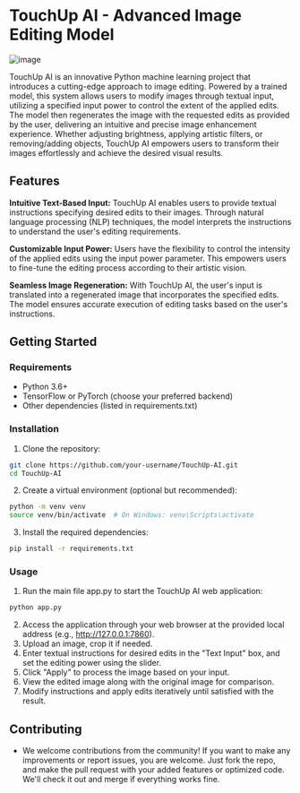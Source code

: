 # TouchUp AI - Advanced Image Editing Model
![image](https://github.com/siddharthmaratha/TouchUp-AI/assets/80692281/69cf00ea-87a7-4499-b4e0-f9367c1ad7d1)

TouchUp AI is an innovative Python machine learning project that introduces a cutting-edge approach to image editing. Powered by a trained model, this system allows users to modify images through textual input, utilizing a specified input power to control the extent of the applied edits. The model then regenerates the image with the requested edits as provided by the user, delivering an intuitive and precise image enhancement experience. Whether adjusting brightness, applying artistic filters, or removing/adding objects, TouchUp AI empowers users to transform their images effortlessly and achieve the desired visual results.

## Features
**Intuitive Text-Based Input:** TouchUp AI enables users to provide textual instructions specifying desired edits to their images. Through natural language processing (NLP) techniques, the model interprets the instructions to understand the user's editing requirements.

**Customizable Input Power:** Users have the flexibility to control the intensity of the applied edits using the input power parameter. This empowers users to fine-tune the editing process according to their artistic vision.

**Seamless Image Regeneration:** With TouchUp AI, the user's input is translated into a regenerated image that incorporates the specified edits. The model ensures accurate execution of editing tasks based on the user's instructions.

## Getting Started
### Requirements
- Python 3.6+
- TensorFlow or PyTorch (choose your preferred backend)
- Other dependencies (listed in requirements.txt)

### Installation
1. Clone the repository:
```bash
git clone https://github.com/your-username/TouchUp-AI.git
cd TouchUp-AI
```

2. Create a virtual environment (optional but recommended):
```bash
python -m venv venv
source venv/bin/activate  # On Windows: venv\Scripts\activate
```

3. Install the required dependencies:
```bash
pip install -r requirements.txt
```

### Usage
1. Run the main file app.py to start the TouchUp AI web application:
```bash
python app.py
```
2. Access the application through your web browser at the provided local address (e.g., http://127.0.0.1:7860).
3. Upload an image, crop it if needed.
4. Enter textual instructions for desired edits in the "Text Input" box, and set the editing power using the slider.
5. Click "Apply" to process the image based on your input.
6. View the edited image along with the original image for comparison.
7. Modify instructions and apply edits iteratively until satisfied with the result.

## Contributing
- We welcome contributions from the community! If you want to make any improvements or report issues, you are welcome. Just fork the repo, and make the pull request with your added features or optimized code. We'll check it out and merge if everything works fine.

